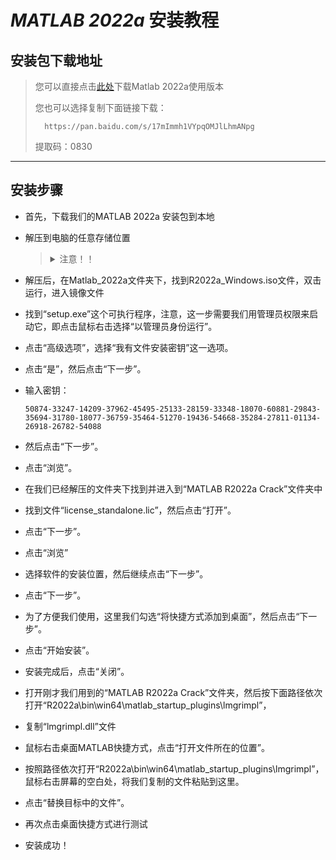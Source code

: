 # _MATLAB 2022a_ 安装教程

## 安装包下载地址

> 您可以直接点击[此处](https://pan.baidu.com/s/17mImmh1VYpqOMJlLhmANpg)下载Matlab 2022a使用版本
>
>您也可以选择复制下面链接下载：
>
>       https://pan.baidu.com/s/17mImmh1VYpqOMJlLhmANpg
>
> 提取码：0830

---------------------

## 安装步骤

- 首先，下载我们的MATLAB 2022a 安装包到本地
- 解压到电脑的任意存储位置
  ><details>
  ><summary>注意！！</summary>
  >由于MATLAB软件功能强大，且附带很多工具箱，其解压后文件夹大小约有21G左右，安装完成所占用的空间大小约为34G左右，
  >
  >因此，在选择安装位置时（尽量不要选择系统盘安装），务必要给其充足的空间以保证在后期我们能正常使用它
  ></details>

- 解压后，在Matlab_2022a文件夹下，找到R2022a_Windows.iso文件，双击运行，进入镜像文件
- 找到“setup.exe”这个可执行程序，注意，这一步需要我们用管理员权限来启动它，即点击鼠标右击选择“以管理员身份运行”。
- 点击“高级选项”，选择“我有文件安装密钥”这一选项。
- 点击“是”，然后点击“下一步”。
- 输入密钥：
      
      50874-33247-14209-37962-45495-25133-28159-33348-18070-60881-29843-35694-31780-18077-36759-35464-51270-19436-54668-35284-27811-01134-26918-26782-54088
  
- 然后点击“下一步”。
- 点击“浏览”。
- 在我们已经解压的文件夹下找到并进入到“MATLAB R2022a Crack”文件夹中
- 找到文件“license_standalone.lic”，然后点击“打开”。
- 点击“下一步”。
- 点击“浏览”
- 选择软件的安装位置，然后继续点击“下一步”。
- 点击“下一步”。
- 为了方便我们使用，这里我们勾选“将快捷方式添加到桌面”，然后点击“下一步”。
- 点击“开始安装”。
- 安装完成后，点击“关闭”。
- 打开刚才我们用到的“MATLAB R2022a Crack”文件夹，然后按下面路径依次打开“R2022a\bin\win64\matlab_startup_plugins\lmgrimpl”，
- 复制“lmgrimpl.dll”文件
- 鼠标右击桌面MATLAB快捷方式，点击“打开文件所在的位置”。
- 按照路径依次打开“R2022a\bin\win64\matlab_startup_plugins\lmgrimpl”，鼠标右击屏幕的空白处，将我们复制的文件粘贴到这里。
- 点击“替换目标中的文件”。
- 再次点击桌面快捷方式进行测试
- 安装成功！
